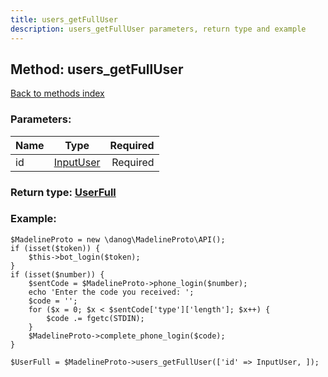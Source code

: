 ```yaml
---
title: users_getFullUser
description: users_getFullUser parameters, return type and example
---
```

## Method: users\_getFullUser  
[Back to methods index](index.md)


### Parameters:

| Name     |    Type       | Required |
|----------|:-------------:|---------:|
|id|[InputUser](../types/InputUser.md) | Required|


### Return type: [UserFull](../types/UserFull.md)

### Example:


```
$MadelineProto = new \danog\MadelineProto\API();
if (isset($token)) {
    $this->bot_login($token);
}
if (isset($number)) {
    $sentCode = $MadelineProto->phone_login($number);
    echo 'Enter the code you received: ';
    $code = '';
    for ($x = 0; $x < $sentCode['type']['length']; $x++) {
        $code .= fgetc(STDIN);
    }
    $MadelineProto->complete_phone_login($code);
}

$UserFull = $MadelineProto->users_getFullUser(['id' => InputUser, ]);
```